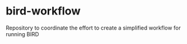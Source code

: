 # bird-workflow
Repository to coordinate the effort to create a simplified workflow for running BIRD
